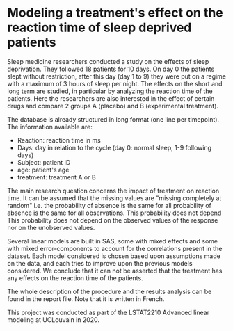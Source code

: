 # Modeling a treatment's effect on the reaction time of sleep deprived patients

Sleep medicine researchers conducted a study on the effects of sleep deprivation. They followed 18 patients for 10 days. 
On day 0 the patients slept without restriction, after this day (day 1 to 9) they were put on a regime with a maximum of 3 hours of sleep per night. The effects on the short and long term are studied, in particular by analyzing the reaction time of the patients. Here the researchers are also interested in the effect of certain drugs and compare 2 groups A (placebo) and B (experimental treatment). 

The database is already structured in long format (one line per timepoint). The information available are:
- Reaction: reaction time in ms
- Days: day in relation to the cycle (day 0: normal sleep, 1-9 following days)
- Subject: patient ID
- age: patient's age
- treatment: treatment A or B

The main research question concerns the impact of treatment on reaction time.
It can be assumed that the missing values are "missing completely at random" i.e. the probability of absence is the same for all probability of absence is the same for all observations. This probability does not depend This probability does not depend on the observed values of the response nor on the unobserved values.


Several linear models are built in SAS, some with mixed effects and some with mixed error-components to account for the correlations present in the dataset. Each model considered is chosen based upon assumptions made on the data, and each tries to improve upon the previous models considered. We conclude that it can not be asserted that the treatment has any effects on the reaction time of the patients.

The whole description of the procedure and the results analysis can be found in the report file. Note that it is written in French.


This project was conducted as part of the LSTAT2210 Advanced linear modeling at UCLouvain in 2020.

